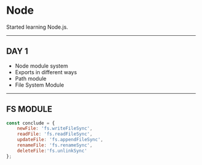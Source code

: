 # Node

Started learning Node.js.

---

## DAY 1

- Node module system
- Exports in different ways
- Path module
- File System Module 

---

## FS MODULE

```js
const conclude = {
    newFile: 'fs.writeFileSync',
    readFile: 'fs.readFileSync',
    updateFile: 'fs.appendFileSync',
    renameFile: 'fs.renameSync',
    deleteFile:'fs.unlinkSync'
};
